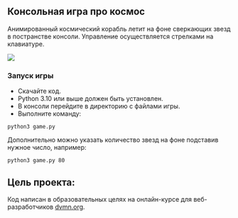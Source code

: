 ## Консольная игра про космос

Анимированный космический корабль летит на фоне сверкающих звезд в постранстве консоли.
Управление осуществляется стрелками на клавиатуре.

![](https://i.ibb.co/ZBfvLtq/ezgif-com-animated-gif-maker.gif)

### Запуск игры

- Скачайте код.
- Python 3.10 или выше должен быть установлен.
- В консоли перейдите в директорию с файлами игры.
- Выполните команду:

```
python3 game.py

```

Дополнительно можно указать количество звезд на фоне подставив нужное
число, например:

```
python3 game.py 80

```

## Цель проекта:
Код написан в образовательных целях на онлайн-курсе для веб-разработчиков [dvmn.org](https://dvmn.org/).
